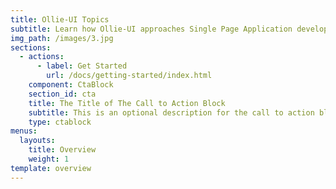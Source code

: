 ```yaml
---
title: Ollie-UI Topics
subtitle: Learn how Ollie-UI approaches Single Page Application development
img_path: /images/3.jpg
sections:
  - actions:
      - label: Get Started
        url: /docs/getting-started/index.html
    component: CtaBlock
    section_id: cta
    title: The Title of The Call to Action Block
    subtitle: This is an optional description for the call to action block.
    type: ctablock
menus:
  layouts:
    title: Overview
    weight: 1
template: overview
---
```


